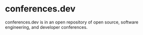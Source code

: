 # conferences.dev

conferences.dev is in an open repository of open source, software engineering,
and developer conferences.
